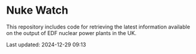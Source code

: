 # Nuke Watch

This repository includes code for retrieving the latest information available on the output of EDF nuclear power plants in the UK.

Last updated: 2024-12-29 09:13
